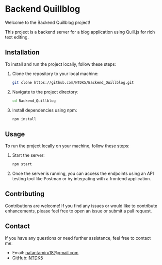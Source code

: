 # Backend Quillblog

Welcome to the Backend Quillblog project!

This project is a backend server for a blog application using Quill.js for rich text editing.

## Installation

To install and run the project locally, follow these steps:

1. Clone the repository to your local machine:

    ```bash
    git clone https://github.com/NTDK5/Backend_Quillblog.git
    ```

2. Navigate to the project directory:

    ```bash
    cd Backend_Quillblog
    ```

3. Install dependencies using npm:

    ```bash
    npm install
    ```

## Usage

To run the project locally on your machine, follow these steps:

1. Start the server:

    ```bash
    npm start
    ```

2. Once the server is running, you can access the endpoints using an API testing tool like Postman or by integrating with a frontend application.

## Contributing

Contributions are welcome! If you find any issues or would like to contribute enhancements, please feel free to open an issue or submit a pull request.


## Contact

If you have any questions or need further assistance, feel free to contact me:

- Email: [natantamiru18@gmail.com](mailto:natantamiru18@gmail.com)
- GitHub: [NTDK5](https://github.com/NTDK5)
